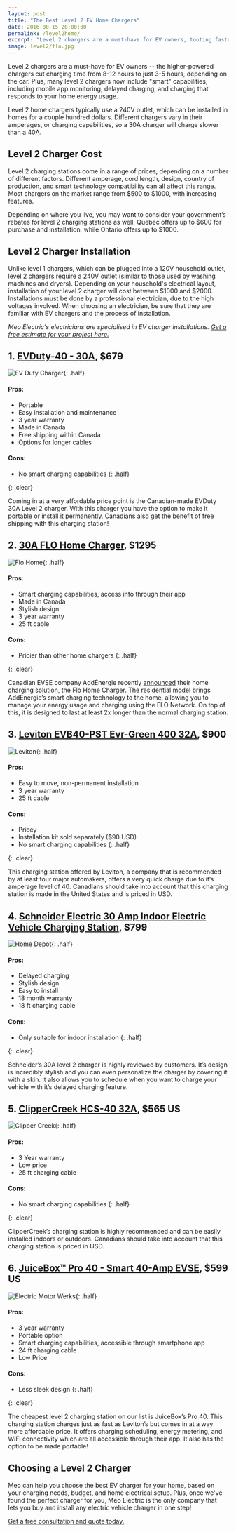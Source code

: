 ```yaml
---
layout: post
title: "The Best Level 2 EV Home Chargers"
date: 2016-08-15 20:00:00
permalink: /level2home/
excerpt: "Level 2 chargers are a must-have for EV owners, touting faster charging and 'smart' features. Choose the best home charger for you with this countdown of the best level 2 EV chargers on the market."
image: level2/flo.jpg
---
```


Level 2 chargers are a must-have for EV owners -- the higher-powered chargers cut charging time from 8-12 hours to just 3-5 hours, depending on the car. Plus, many level 2 chargers now include "smart" capabilities, including mobile app monitoring, delayed charging, and charging that responds to your home energy usage.

Level 2 home chargers typically use a 240V outlet, which can be installed in homes for a couple hundred dollars. Different chargers vary in their amperages, or charging capabilities, so a 30A charger will charge slower than a 40A.

## Level 2 Charger Cost
Level 2 charging stations come in a range of prices, depending on a number of different factors. Different amperage, cord length, design, country of production, and smart technology compatibility can all affect this range. Most chargers on the market range from $500 to $1000, with increasing features.

Depending on where you live, you may want to consider your government’s rebates for level 2 charging stations as well. Quebec offers up to $600 for purchase and installation, while Ontario offers up to $1000.

## Level 2 Charger Installation

Unlike level 1 chargers, which can be plugged into a 120V household outlet, level 2 chargers require a 240V outlet (similar to those used by washing machines and dryers). Depending on your household's electrical layout, installation of your level 2 charger will cost between $1000 and $2000. Installations must be done by a professional electrician, due to the high voltages involved. When choosing an electrician, be sure that they are familiar with EV chargers and the process of installation.

_Meo Electric's electricians are specialised in EV charger installations. [Get a free estimate for your project here.](http://meoelectric.com/estimate)_

## 1. [EVDuty-40 - 30A](http://evandmore.com/collections/frontpage/products/charging-station-240-evduty?variant=5051939267), $679

![EV Duty Charger](../img/level2home/EVDuty.jpg){: .half}

#### Pros:

* Portable
* Easy installation and maintenance
* 3 year warranty
* Made in Canada
* Free shipping within Canada
* Options for longer cables

####  Cons:

* No smart charging capabilities
{: .half}

{: .clear}

Coming in at a very affordable price point is the Canadian-made EVDuty 30A Level 2 charger. With this charger you have the option to make it portable or install it permanently. Canadians also get the benefit of free shipping with this charging station!

## 2. [30A FLO Home Charger](https://flo.ca/at-home/single-family), $1295

![Flo Home](../img/level2home/Flo.jpg){: .half}

#### Pros:

* Smart charging capabilities, access info through their app
* Made in Canada
* Stylish design
* 3 year warranty
* 25 ft cable

#### Cons:

* Pricier than other home chargers
{: .half}

{: .clear}

Canadian EVSE company AddÉnergie recently [announced](http://blog.meoelectric.com/evs29/) their home charging solution, the Flo Home Charger. The residential model brings AddÉnergie’s smart charging technology to the home, allowing you to manage your energy usage and charging using the FLO Network. On top of this, it is designed to last at least 2x longer than the normal charging station.

## 3. [Leviton  EVB40-PST Evr-Green 400 32A](http://www.leviton.com/OA_HTML/ProductDetail.jsp?partnumber=EVB32-H18&section=37741&minisite=10251), $900

![Leviton](../img/level2home/Leviton.jpg){: .half}

#### Pros:

* Easy to move, non-permanent installation
* 3 year warranty
* 25 ft cable

#### Cons:

* Pricey
* Installation kit sold separately ($90 USD)
* No smart charging capabilities
{: .half}

{: .clear}

This charging station offered by Leviton, a company that is recommended by at least four major automakers, offers a very quick charge due to it’s amperage level of 40. Canadians should take into account that this charging station is made in the United States and is priced in USD.

## 4. [Schneider Electric 30 Amp Indoor Electric Vehicle Charging Station](https://www.homedepot.ca/en/home/p.30-amp-indoor-electric-vehicle-charging-station-2nd-gen---enhanced-model.1000772478.html), $799

![Home Depot](../img/level2home/Schnieder.jpg){: .half}

#### Pros:

* Delayed charging
* Stylish design
* Easy to install
* 18 month warranty
* 18 ft charging cable

#### Cons:

* Only suitable for indoor installation
{: .half}

{: .clear}

Schneider’s 30A level 2 charger is highly reviewed by customers. It’s design is incredibly stylish and you can even personalize the charger by covering it with a skin. It also allows you to schedule when you want to charge your vehicle with it’s delayed charging feature.

## 5. [ClipperCreek HCS-40 32A](https://store.clippercreek.com/hcs-40-hcs-40p-ev-charging-station), $565 US

![Clipper Creek](../img/level2home/Clippercreek.jpg){: .half}

#### Pros:

* 3 Year warranty
* Low price
* 25 ft charging cable

#### Cons:

* No smart charging capabilities
{: .half}

{: .clear}

ClipperCreek’s charging station is highly recommended and can be easily installed indoors or outdoors. Canadians should take into account that this charging station is priced in USD.

## 6. [JuiceBox™ Pro 40 - Smart 40-Amp EVSE](https://emotorwerks.com/products/juicebox), $599 US

![Electric Motor Werks](../img/level2home/Juicebox.jpg){: .half}

#### Pros:

* 3 year warranty
* Portable option
* Smart charging capabilities, accessible through smartphone app
* 24 ft charging cable
* Low Price

#### Cons:

* Less sleek design
{: .half}

{: .clear}

The cheapest level 2 charging station on our list is JuiceBox’s Pro 40. This charging station charges just as fast as Leviton’s but comes in at a way more affordable price. It offers charging scheduling, energy metering, and WiFi connectivity which are all accessible through their app. It also has the option to be made portable!

## Choosing a Level 2 Charger

Meo can help you choose the best EV charger for your home, based on your charging needs, budget, and home electrical setup. Plus, once we've found the perfect charger for you, Meo Electric is the only company that lets you buy and install any electric vehicle charger in one step!

[Get a free consultation and quote today.](http://meoelectric.com/estimate)
